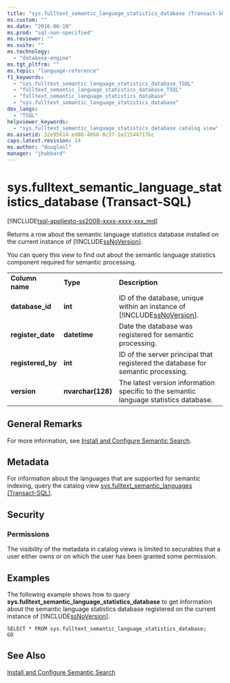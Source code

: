 ```yaml
---
title: "sys.fulltext_semantic_language_statistics_database (Transact-SQL) | Microsoft Docs"
ms.custom: ""
ms.date: "2016-06-10"
ms.prod: "sql-non-specified"
ms.reviewer: ""
ms.suite: ""
ms.technology: 
  - "database-engine"
ms.tgt_pltfrm: ""
ms.topic: "language-reference"
f1_keywords: 
  - "sys.fulltext_semantic_language_statistics_database_TSQL"
  - "fulltext_semantic_language_statistics_database_TSQL"
  - "fulltext_semantic_language_statistics_database"
  - "sys.fulltext_semantic_language_statistics_database"
dev_langs: 
  - "TSQL"
helpviewer_keywords: 
  - "sys.fulltext_semantic_language_statistics_database catalog view"
ms.assetid: 32e95614-ed88-4068-8c37-1e21544717bc
caps.latest.revision: 14
ms.author: "douglasl"
manager: "jhubbard"
---
```

# sys.fulltext_semantic_language_statistics_database (Transact-SQL)
[!INCLUDE[tsql-appliesto-ss2008-xxxx-xxxx-xxx_md](../../../database-engine/configure/windows/includes/tsql-appliesto-ss2008-xxxx-xxxx-xxx-md.md)]

  Returns a row about the semantic language statistics database installed on the current instance of [!INCLUDE[ssNoVersion](../../../advanced-analytics/r-services/includes/ssnoversion-md.md)].  
  
 You can query this view to find out about the semantic language statistics component required for semantic processing.  
   
  
||||  
|-|-|-|  
|**Column name**|**Type**|**Description**|  
|**database_id**|**int**|ID of the database, unique within an instance of [!INCLUDE[ssNoVersion](../../../advanced-analytics/r-services/includes/ssnoversion-md.md)].|  
|**register_date**|**datetime**|Date the database was registered for semantic processing.|  
|**registered_by**|**int**|ID of the server principal that registered the database for semantic processing.|  
|**version**|**nvarchar(128)**|The latest version information specific to the semantic language statistics database.|  
  
## General Remarks  
 For more information, see [Install and Configure Semantic Search](../../../relational-databases/search/install-and-configure-semantic-search.md).  
  
## Metadata  
 For information about the languages that are supported for semantic indexing, query the catalog view [sys.fulltext_semantic_languages &#40;Transact-SQL&#41;](../../../relational-databases/reference/system-catalog-views/sys.fulltext-semantic-languages-transact-sql.md).  
  
## Security  
  
### Permissions  
 The visibility of the metadata in catalog views is limited to securables that a user either owns or on which the user has been granted some permission.  
  
## Examples  
 The following example shows how to query **sys.fulltext_semantic_language_statistics_database** to get information about the semantic language statistics database registered on the current instance of [!INCLUDE[ssNoVersion](../../../advanced-analytics/r-services/includes/ssnoversion-md.md)].  
  
```  
SELECT * FROM sys.fulltext_semantic_language_statistics_database;  
GO  
```  
  
## See Also  
 [Install and Configure Semantic Search](../../../relational-databases/search/install-and-configure-semantic-search.md)  
  
  